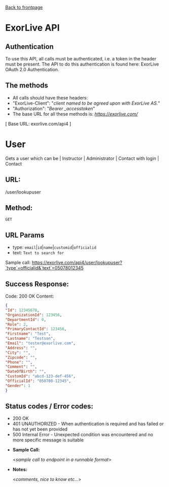 [Back to frontpage](https://exorlive.github.io/github_pages_test/)
# ExorLive API

## Authentication

To use this API, all calls must be authenticated, i.e. a token in the header must be present.
The API to do this authentication is found here: ExorLive OAuth 2.0 Authentication.

## The methods

- All calls should have these headers:
- "ExorLive-Client": "*client named to be agreed upon with ExorLive AS.*"
- "Authorization": "*Bearer _accesstoken*"
- The base URL for all these methods is: *https://exorlive.com/*

[ Base URL: exorlive.com/api4 ]

# User
Gets a user which can be | Instructor | Administrator | Contact with login | Contact
## URL:

  /user/lookupuser

## Method:

  `GET`
  
## URL Params

- type: `email`|`id`|`name`|`customid`|`officialid` 
- text: `Text to search for`

Sample call: https://exorlive.com/api4/user/lookupuser?`type`=officialid&`text`=05078012345

## Success Response:

  Code: 200 OK
  Content: 
  ```json
  {
  "Id": 12345678,
  "OrganizationId": 123456,
  "DepartmentId": 0,
  "Role": 2,
  "PrimaryContactId": 123456,
  "Firstname": "Test",
  "Lastname": "Testson",
  "Email": "tester@exorlive.com",
  "Address": "",
  "City": "",
  "Zipcode": "",
  "Phone": "",
  "Comment": "",
  "DateOfBirth": "",
  "CustomId": "abcd-123-def-456",
  "OfficialId": "050780-12345",
  "Gender": 1
  }
```
 
## Status codes / Error codes:

  - 200 OK
  - 401 UNAUTHORIZED - When authentication is required and has failed or has not yet been provided<br />
  - 500 Internal Error - Unexpected condition was encountered and no more specific message is suitable

* **Sample Call:**

  <_sample call to endpoint in a runnable format_> 

* **Notes:**

  <_comments, nice to know etc..._>